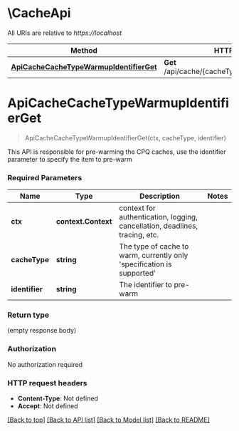 # \CacheApi

All URIs are relative to *https://localhost*

Method | HTTP request | Description
------------- | ------------- | -------------
[**ApiCacheCacheTypeWarmupIdentifierGet**](CacheApi.md#ApiCacheCacheTypeWarmupIdentifierGet) | **Get** /api/cache/{cacheType}/warmup/{identifier} | 


# **ApiCacheCacheTypeWarmupIdentifierGet**
> ApiCacheCacheTypeWarmupIdentifierGet(ctx, cacheType, identifier)


This API is responsible for pre-warming the CPQ caches, use the identifier parameter to specify the item to pre-warm

### Required Parameters

Name | Type | Description  | Notes
------------- | ------------- | ------------- | -------------
 **ctx** | **context.Context** | context for authentication, logging, cancellation, deadlines, tracing, etc.
  **cacheType** | **string**| The type of cache to warm, currently only &#39;specification is supported&#39; | 
  **identifier** | **string**| The identifier to pre-warm | 

### Return type

 (empty response body)

### Authorization

No authorization required

### HTTP request headers

 - **Content-Type**: Not defined
 - **Accept**: Not defined

[[Back to top]](#) [[Back to API list]](../README.md#documentation-for-api-endpoints) [[Back to Model list]](../README.md#documentation-for-models) [[Back to README]](../README.md)

